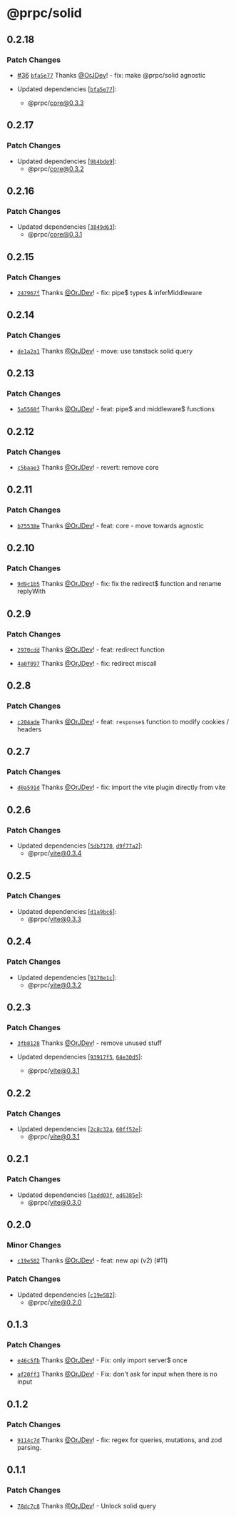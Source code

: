 # @prpc/solid

## 0.2.18

### Patch Changes

- [#36](https://github.com/OrJDev/prpc/pull/36) [`bfa5e77`](https://github.com/OrJDev/prpc/commit/bfa5e778b091de03a96e66873c5399b960562ade) Thanks [@OrJDev](https://github.com/OrJDev)! - fix: make @prpc/solid agnostic

- Updated dependencies [[`bfa5e77`](https://github.com/OrJDev/prpc/commit/bfa5e778b091de03a96e66873c5399b960562ade)]:
  - @prpc/core@0.3.3

## 0.2.17

### Patch Changes

- Updated dependencies [[`9b4bde9`](https://github.com/OrJDev/prpc/commit/9b4bde90e57558efe7d08cad16d5c5a74e4084f1)]:
  - @prpc/core@0.3.2

## 0.2.16

### Patch Changes

- Updated dependencies [[`3849d63`](https://github.com/OrJDev/prpc/commit/3849d639ab16be46db13b413346188bfad89711b)]:
  - @prpc/core@0.3.1

## 0.2.15

### Patch Changes

- [`247967f`](https://github.com/OrJDev/prpc/commit/247967f8d347fbae3758daf8b94d8451d4914e90) Thanks [@OrJDev](https://github.com/OrJDev)! - fix: pipe$ types & inferMiddleware

## 0.2.14

### Patch Changes

- [`de1a2a1`](https://github.com/OrJDev/prpc/commit/de1a2a11b5acf7a1fddcee9dd1ac960a420420fe) Thanks [@OrJDev](https://github.com/OrJDev)! - move: use tanstack solid query

## 0.2.13

### Patch Changes

- [`5a5560f`](https://github.com/OrJDev/prpc/commit/5a5560f816c30dba6e6080018c8fc6df5db2d5c0) Thanks [@OrJDev](https://github.com/OrJDev)! - feat: pipe$ and middleware$ functions

## 0.2.12

### Patch Changes

- [`c5baae3`](https://github.com/OrJDev/prpc/commit/c5baae3dcd0e0b9d7dbc57796a8f2ffd8db4b2dd) Thanks [@OrJDev](https://github.com/OrJDev)! - revert: remove core

## 0.2.11

### Patch Changes

- [`b75538e`](https://github.com/OrJDev/prpc/commit/b75538e6442f0fae83891acc63381b10ad18788e) Thanks [@OrJDev](https://github.com/OrJDev)! - feat: core - move towards agnostic

## 0.2.10

### Patch Changes

- [`9d9c1b5`](https://github.com/OrJDev/prpc/commit/9d9c1b5c6a3a67c22ece8b8dde3457c1fc2a2e9d) Thanks [@OrJDev](https://github.com/OrJDev)! - fix: fix the redirect$ function and rename replyWith

## 0.2.9

### Patch Changes

- [`2970cdd`](https://github.com/OrJDev/prpc/commit/2970cdde03a0ee8e88d261d8237394750096ad1c) Thanks [@OrJDev](https://github.com/OrJDev)! - feat: redirect function

- [`4a0f097`](https://github.com/OrJDev/prpc/commit/4a0f097f8921ebf34b81e14b27bf0b0e45bdb16f) Thanks [@OrJDev](https://github.com/OrJDev)! - fix: redirect miscall

## 0.2.8

### Patch Changes

- [`c204ade`](https://github.com/OrJDev/prpc/commit/c204ade19481c4a3a6f0e581b8a962e528935c0d) Thanks [@OrJDev](https://github.com/OrJDev)! - feat: `response$` function to modify cookies / headers

## 0.2.7

### Patch Changes

- [`d0a591d`](https://github.com/OrJDev/prpc/commit/d0a591d12d9ab3fc4276c64698149f7916db8e9b) Thanks [@OrJDev](https://github.com/OrJDev)! - fix: import the vite plugin directly from vite

## 0.2.6

### Patch Changes

- Updated dependencies [[`5db7170`](https://github.com/OrJDev/prpc/commit/5db7170344c5c05457433f49bd3502f83d2d3ce7), [`d9f77a2`](https://github.com/OrJDev/prpc/commit/d9f77a262b1653801afa09440879777d95f3ac3b)]:
  - @prpc/vite@0.3.4

## 0.2.5

### Patch Changes

- Updated dependencies [[`d1a9bc6`](https://github.com/OrJDev/prpc/commit/d1a9bc6408ae6bb86a08df26437b6b4c31715def)]:
  - @prpc/vite@0.3.3

## 0.2.4

### Patch Changes

- Updated dependencies [[`9178e1c`](https://github.com/OrJDev/prpc/commit/9178e1c38c5ca1240e8c93005c4c6725d95037ab)]:
  - @prpc/vite@0.3.2

## 0.2.3

### Patch Changes

- [`3fb8128`](https://github.com/OrJDev/prpc/commit/3fb81288905aa3edc4dc479814cd273320402724) Thanks [@OrJDev](https://github.com/OrJDev)! - remove unused stuff

- Updated dependencies [[`93917f5`](https://github.com/OrJDev/prpc/commit/93917f56d097a99f9bdeac4a0618288ad0fbacda), [`64e30d5`](https://github.com/OrJDev/prpc/commit/64e30d5d5109ae5d965d54e5819eef0428df9749)]:
  - @prpc/vite@0.3.1

## 0.2.2

### Patch Changes

- Updated dependencies [[`2c8c32a`](https://github.com/OrJDev/prpc/commit/2c8c32a57fd7eb70b4ed3f37cbc743ec6cbab3e3), [`60ff52e`](https://github.com/OrJDev/prpc/commit/60ff52e6ca1cb4e75bdc669384c1a57f7ed557d3)]:
  - @prpc/vite@0.3.1

## 0.2.1

### Patch Changes

- Updated dependencies [[`1add03f`](https://github.com/OrJDev/prpc/commit/1add03f50e74f2490feb2c0170413573eefe40a6), [`ad6385e`](https://github.com/OrJDev/prpc/commit/ad6385ee9cfeb487dcf6bc34d471d08db701cf80)]:
  - @prpc/vite@0.3.0

## 0.2.0

### Minor Changes

- [`c19e582`](https://github.com/OrJDev/prpc/commit/c19e582d304a50dd69a5c5c08bf590a5a9034218) Thanks [@OrJDev](https://github.com/OrJDev)! - feat: new api (v2) (#11)

### Patch Changes

- Updated dependencies [[`c19e582`](https://github.com/OrJDev/prpc/commit/c19e582d304a50dd69a5c5c08bf590a5a9034218)]:
  - @prpc/vite@0.2.0

## 0.1.3

### Patch Changes

- [`e46c5fb`](https://github.com/OrJDev/prpc/commit/e46c5fbdab7c268e3a1cb200ff542fdb350e7a2f) Thanks [@OrJDev](https://github.com/OrJDev)! - Fix: only import server$ once

- [`af20ff3`](https://github.com/OrJDev/prpc/commit/af20ff3508df4b63cd8324afbb1ea837f4b3ac59) Thanks [@OrJDev](https://github.com/OrJDev)! - Fix: don't ask for input when there is no input

## 0.1.2

### Patch Changes

- [`9114c7d`](https://github.com/OrJDev/prpc/commit/9114c7d4bd3977f08a6e73507330e1698bd56da8) Thanks [@OrJDev](https://github.com/OrJDev)! - fix: regex for queries, mutations, and zod parsing.

## 0.1.1

### Patch Changes

- [`78dc7c8`](https://github.com/OrJDev/prpc/commit/78dc7c8cb6a81d85a21f0a5afc580666eefbe1c3) Thanks [@OrJDev](https://github.com/OrJDev)! - Unlock solid query

